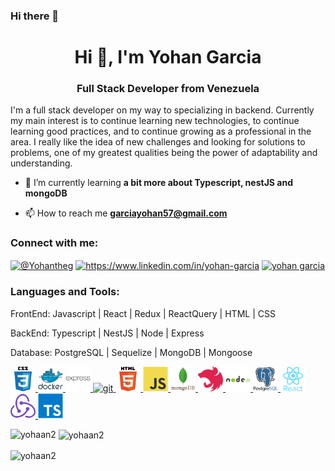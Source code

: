 ### Hi there 👋

<h1 align="center">Hi 👋, I'm Yohan Garcia</h1>
<h3 align="center">Full Stack Developer from Venezuela</h3>
<p>I'm a full stack developer on my way to specializing in backend. Currently my main interest is to continue learning new technologies, to continue learning good practices, and to continue growing as a professional in the area.
I really like the idea of new challenges and looking for solutions to problems, one of my greatest qualities being the power of adaptability and understanding.</p>

- 🌱 I’m currently learning **a bit more about Typescript, nestJS and mongoDB**

- 📫 How to reach me **garciayohan57@gmail.com**

<h3 align="left">Connect with me:</h3>
<p align="left">
<a href="https://twitter.com/@yohantheg" target="blank"><img align="center" src="https://raw.githubusercontent.com/rahuldkjain/github-profile-readme-generator/master/src/images/icons/Social/twitter.svg" alt="@Yohantheg" height="30" width="40" /></a>
<a href="https://linkedin.com/in/https://www.linkedin.com/in/yohan-garcia" target="blank"><img align="center" src="https://raw.githubusercontent.com/rahuldkjain/github-profile-readme-generator/master/src/images/icons/Social/linked-in-alt.svg" alt="https://www.linkedin.com/in/yohan-garcia" height="30" width="40" /></a>
<a href="https://fb.com/yohan garcia" target="blank"><img align="center" src="https://raw.githubusercontent.com/rahuldkjain/github-profile-readme-generator/master/src/images/icons/Social/facebook.svg" alt="yohan garcia" height="30" width="40" /></a>
</p>

<h3 align="left">Languages and Tools:</h3>
<p>FrontEnd: Javascript | React | Redux | ReactQuery | HTML | CSS</p>
<p>BackEnd: Typescript | NestJS | Node | Express</p>
<p>Database: PostgreSQL | Sequelize | MongoDB | Mongoose</p>
<p align="left"> <a href="https://www.w3schools.com/css/" target="_blank" rel="noreferrer"> <img src="https://raw.githubusercontent.com/devicons/devicon/master/icons/css3/css3-original-wordmark.svg" alt="css3" width="40" height="40"/> </a> <a href="https://www.docker.com/" target="_blank" rel="noreferrer"> <img src="https://raw.githubusercontent.com/devicons/devicon/master/icons/docker/docker-original-wordmark.svg" alt="docker" width="40" height="40"/> </a> <a href="https://expressjs.com" target="_blank" rel="noreferrer"> <img src="https://raw.githubusercontent.com/devicons/devicon/master/icons/express/express-original-wordmark.svg" alt="express" width="40" height="40"/> </a> <a href="https://git-scm.com/" target="_blank" rel="noreferrer"> <img src="https://www.vectorlogo.zone/logos/git-scm/git-scm-icon.svg" alt="git" width="40" height="40"/> </a> <a href="https://www.w3.org/html/" target="_blank" rel="noreferrer"> <img src="https://raw.githubusercontent.com/devicons/devicon/master/icons/html5/html5-original-wordmark.svg" alt="html5" width="40" height="40"/> </a> <a href="https://developer.mozilla.org/en-US/docs/Web/JavaScript" target="_blank" rel="noreferrer"> <img src="https://raw.githubusercontent.com/devicons/devicon/master/icons/javascript/javascript-original.svg" alt="javascript" width="40" height="40"/> </a> <a href="https://www.mongodb.com/" target="_blank" rel="noreferrer"> <img src="https://raw.githubusercontent.com/devicons/devicon/master/icons/mongodb/mongodb-original-wordmark.svg" alt="mongodb" width="40" height="40"/> </a> <a href="https://nestjs.com/" target="_blank" rel="noreferrer"> <img src="https://raw.githubusercontent.com/devicons/devicon/master/icons/nestjs/nestjs-plain.svg" alt="nestjs" width="40" height="40"/> </a> <a href="https://nodejs.org" target="_blank" rel="noreferrer"> <img src="https://raw.githubusercontent.com/devicons/devicon/master/icons/nodejs/nodejs-original-wordmark.svg" alt="nodejs" width="40" height="40"/> </a> <a href="https://www.postgresql.org" target="_blank" rel="noreferrer"> <img src="https://raw.githubusercontent.com/devicons/devicon/master/icons/postgresql/postgresql-original-wordmark.svg" alt="postgresql" width="40" height="40"/> </a> <a href="https://reactjs.org/" target="_blank" rel="noreferrer"> <img src="https://raw.githubusercontent.com/devicons/devicon/master/icons/react/react-original-wordmark.svg" alt="react" width="40" height="40"/> </a> <a href="https://redux.js.org" target="_blank" rel="noreferrer"> <img src="https://raw.githubusercontent.com/devicons/devicon/master/icons/redux/redux-original.svg" alt="redux" width="40" height="40"/> </a> <a href="https://www.typescriptlang.org/" target="_blank" rel="noreferrer"> <img src="https://raw.githubusercontent.com/devicons/devicon/master/icons/typescript/typescript-original.svg" alt="typescript" width="40" height="40"/> </a> </p>

<p><img align="left" src="https://github-readme-stats.vercel.app/api/top-langs?username=yohaan2&show_icons=true&locale=en&layout=compact" alt="yohaan2" /></p>

<p>&nbsp;<img align="center" src="https://github-readme-stats.vercel.app/api?username=yohaan2&show_icons=true&locale=en" alt="yohaan2" /></p>

<p><img align="center" src="https://github-readme-streak-stats.herokuapp.com/?user=yohaan2&" alt="yohaan2" /></p>
